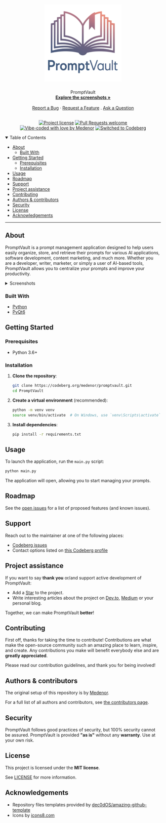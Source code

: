 <h1 align="center">
  <a href="https://codeberg.org/medenor/promptvault">
    <img src="docs/images/promptvault_logo.svg" alt="Logo" width="250" height="250">
  </a>
</h1>

<div align="center">
  PromptVault
  <br />
  <a href="#about"><strong>Explore the screenshots »</strong></a>
  <br />
  <br />
  <a href="https://codeberg.org/medenor/promptvault/issues/new?assignees=&labels=bug&template=01_BUG_REPORT.md&title=bug%3A+">Report a Bug</a>
  ·
  <a href="https://codeberg.org/medenor/promptvault/issues/new?assignees=&labels=enhancement&template=02_FEATURE_REQUEST.md&title=feat%3A+">Request a Feature</a>
  .
  <a href="https://codeberg.org/medenor/promptvault/issues/new?assignees=&labels=question&template=04_SUPPORT_QUESTION.md&title=support%3A+">Ask a Question</a>
</div>

<div align="center">
<br />

[![Project license](https://img.shields.io/github/license/medenor/promptvault.svg?style=flat-square)](LICENSE)
[![Pull Requests welcome](https://img.shields.io/badge/PRs-welcome-ff69b4.svg?style=flat-square)](https://codeberg.org/medenor/promptvault/issues)
[![Vibe-coded with love by Medenor](https://img.shields.io/badge/%3C%2F%3E%20with%20%E2%99%A5%20by-Medenor-ff1414.svg?style=flat-square)](https://codeberg.org/medenor)
[![Switched to Codeberg](https://img.shields.io/badge/Switched_to-Codeberg-blue?style=flat-square&logo=codeberg&logoColor=white)](https://codeberg.org/medenor/promptvault/)

</div>

<details open="open">
<summary>Table of Contents</summary>

- [About](#about)
  - [Built With](#built-with)
- [Getting Started](#getting-started)
  - [Prerequisites](#prerequisites)
  - [Installation](#installation)
- [Usage](#usage)
- [Roadmap](#roadmap)
- [Support](#support)
- [Project assistance](#project-assistance)
- [Contributing](#contributing)
- [Authors & contributors](#authors--contributors)
- [Security](#security)
- [License](#license)
- [Acknowledgements](#acknowledgements)

</details>

---

## About

PromptVault is a prompt management application designed to help users easily organize, store, and retrieve their prompts for various AI applications, software development, content marketing, and much more. Whether you are a developer, writer, marketer, or simply a user of AI-based tools, PromptVault allows you to centralize your prompts and improve your productivity.

<details>
<summary>Screenshots</summary>
<br>

| Home Page | Prompt Editor | Categories Management |
| :---: | :---: | :---: |
| <img src="docs/images/promptvault_screenshot_homepage.jpg" title="Home Page" width="100%"> | <img src="docs/images/promptvault_screenshot_prompt_editor.jpg" title="Prompt Editor" width="100%"> | <img src="docs/images/promptvault_screenshot_categories_management.jpg" title="Categories Management" width="100%"> |

</details>

### Built With

*   [Python](https://www.python.org/)
*   [PyQt6](https://riverbankcomputing.com/software/pyqt/)

## Getting Started

### Prerequisites

*   Python 3.6+

### Installation

1.  **Clone the repository**:
    ```bash
    git clone https://codeberg.org/medenor/promptvault.git
    cd PromptVault
    ```

2.  **Create a virtual environment** (recommended):
    ```bash
    python -m venv venv
    source venv/bin/activate  # On Windows, use `venv\Scripts\activate`
    ```

3.  **Install dependencies**:
    ```bash
    pip install -r requirements.txt
    ```

## Usage

To launch the application, run the `main.py` script:

```bash
python main.py
```

The application will open, allowing you to start managing your prompts.

## Roadmap

See the [open issues](https://codeberg.org/medenor/promptvault/issues) for a list of proposed features (and known issues).

## Support

Reach out to the maintainer at one of the following places:

- [Codeberg issues](https://codeberg.org/medenor/promptvault/issues)
- Contact options listed on [this Codeberg profile](https://codeberg.org/medenor)

## Project assistance

If you want to say **thank you** or/and support active development of PromptVault:

- Add a [Star](https://codeberg.org/medenor/promptvault) to the project.
- Write interesting articles about the project on [Dev.to](https://dev.to/), [Medium](https://medium.com/) or your personal blog.

Together, we can make PromptVault **better**!

## Contributing

First off, thanks for taking the time to contribute! Contributions are what make the open-source community such an amazing place to learn, inspire, and create. Any contributions you make will benefit everybody else and are **greatly appreciated**.

Please read our contribution guidelines, and thank you for being involved!

## Authors & contributors

The original setup of this repository is by [Medenor](https://codeberg.org/medenor).

For a full list of all authors and contributors, see [the contributors page](https://codeberg.org/medenor/promptvault/graphs/contributors).

## Security

PromptVault follows good practices of security, but 100% security cannot be assured.
PromptVault is provided **"as is"** without any **warranty**. Use at your own risk.

## License

This project is licensed under the **MIT license**.

See [LICENSE](LICENSE) for more information.

## Acknowledgements

*   Repository files templates provided by [dec0dOS/amazing-github-template](https://github.com/dec0dOS/amazing-github-template)
*   Icons by [icons8.com](https://icons8.com)
